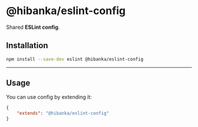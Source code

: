 # @hibanka/eslint-config

Shared **ESLint config**.

## Installation

```sh
npm install --save-dev eslint @hibanka/eslint-config
```

---

## Usage

You can use config by extending it:

```json
{
	"extends": "@hibanka/eslint-config"
}
```
